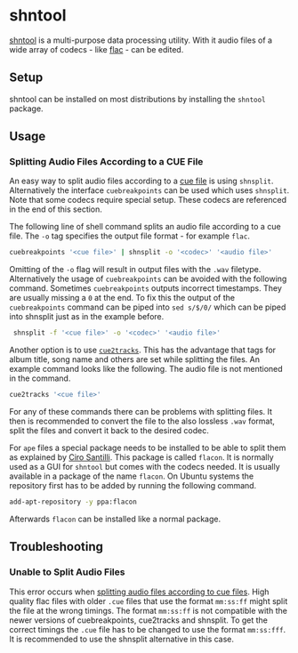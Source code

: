 # shntool

[shntool](http://shnutils.freeshell.org/shntool/) is a multi-purpose data processing utility.
With it audio files of a wide array of codecs - like [flac](/wiki/flac_%28codec%29.md) - can be
edited.

## Setup

shntool can be installed on most distributions by installing the `shntool` package.

## Usage

### Splitting Audio Files According to a CUE File

An easy way to split audio files according to a [cue file](../cue_sheet.md) is
using `shnsplit`.
Alternatively the interface `cuebreakpoints` can be used which uses `shnsplit`.
Note that some codecs require special setup.
These codecs are referenced in the end of this section.

The following line of shell command splits an audio file according to a cue file.
The `-o` tag specifies the output file format - for example `flac`.

```sh
cuebreakpoints '<cue file>' | shnsplit -o '<codec>' '<audio file>'
```

Omitting of the `-o` flag will result in output files with the `.wav` filetype.
Alternatively the usage of `cuebreakpoints` can be avoided with the following
command.
Sometimes `cuebreakpoints` outputs incorrect timestamps.
They are usually missing a `0` at the end.
To fix this the output of the `cuebreakpoints` command can be piped into `sed s/$/0/` which can be
piped into shnsplit just as in the example before.

```sh
 shnsplit -f '<cue file>' -o '<codec>' '<audio file>'
```

Another option is to use [`cue2tracks`](https://github.com/ar-lex/cue2tracks).
This has the advantage that tags for album title, song name and others are set
while splitting the files.
An example command looks like the following.
The audio file is not mentioned in the command.

```sh
cue2tracks '<cue file>'
```

For any of these commands there can be problems with splitting files.
It then is recommended to convert the file to the also lossless `.wav` format,
split the files and convert it back to the desired codec.

For `ape` files a special package needs to be installed to be able to split them as explained by
[Ciro Santilli](https://unix.stackexchange.com/questions/165485/why-can-i-not-split-a-ape-file).
This package is called `flacon`.
It is normally used as a GUI for `shntool` but comes with the codecs needed.
It is usually available in a package of the name `flacon`.
On Ubuntu systems the repository first has to be added by running the following command.

```sh
add-apt-repository -y ppa:flacon
```

Afterwards `flacon` can be installed like a normal package.

## Troubleshooting

### Unable to Split Audio Files

This error occurs when
[splitting audio files according to cue files](#splitting-audio-files-according-to-a-cue-file).
High quality flac files with older `.cue` files that use the format `mm:ss:ff`
might split the file at the wrong timings.
The format `mm:ss:ff` is not compatible with the newer versions of
cuebreakpoints, cue2tracks and shnsplit.
To get the correct timings the `.cue` file has to be changed to use the format
`mm:ss:fff`.
It is recommended to use the shnsplit alternative in this case.
